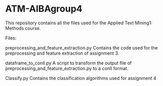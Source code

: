 # ATM-AIBAgroup4
This repository contains all the files used for the Applied Text Mining1: Methods course.

Files:

preprocessing_and_feature_extraction.py
  Contains the code used for the preprocessing and feature extraction of assignment 3.

dataframe_to_conll.py
  A script to transform the output file of preprocessing_and_feature_extraction.py to a conll format.

Classify.py
  Contains the classification algorithms used for assignment 4
